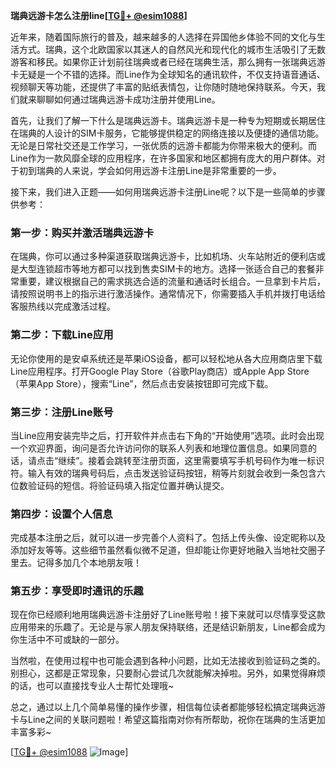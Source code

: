 **瑞典远游卡怎么注册line[[TG💪+ @esim1088](https://t.me/s/esim1088)]**

近年来，随着国际旅行的普及，越来越多的人选择在异国他乡体验不同的文化与生活方式。瑞典，这个北欧国家以其迷人的自然风光和现代化的城市生活吸引了无数游客和移民。如果你正计划前往瑞典或者已经在瑞典生活，那么拥有一张瑞典远游卡无疑是一个不错的选择。而Line作为全球知名的通讯软件，不仅支持语音通话、视频聊天等功能，还提供了丰富的贴纸表情包，让你随时随地保持联系。今天，我们就来聊聊如何通过瑞典远游卡成功注册并使用Line。

首先，让我们了解一下什么是瑞典远游卡。瑞典远游卡是一种专为短期或长期居住在瑞典的人设计的SIM卡服务，它能够提供稳定的网络连接以及便捷的通信功能。无论是日常社交还是工作学习，一张优质的远游卡都能为你带来极大的便利。而Line作为一款风靡全球的应用程序，在许多国家和地区都拥有庞大的用户群体。对于初到瑞典的人来说，学会如何用远游卡注册Line是非常重要的一步。

接下来，我们进入正题——如何用瑞典远游卡注册Line呢？以下是一些简单的步骤供参考：

### 第一步：购买并激活瑞典远游卡

在瑞典，你可以通过多种渠道获取瑞典远游卡，比如机场、火车站附近的便利店或是大型连锁超市等地方都可以找到售卖SIM卡的地方。选择一张适合自己的套餐非常重要，建议根据自己的需求挑选合适的流量和通话时长组合。一旦拿到卡片后，请按照说明书上的指示进行激活操作。通常情况下，你需要插入手机并拨打电话给客服热线以完成激活过程。

### 第二步：下载Line应用

无论你使用的是安卓系统还是苹果iOS设备，都可以轻松地从各大应用商店里下载Line应用程序。打开Google Play Store（谷歌Play商店）或Apple App Store（苹果App Store），搜索“Line”，然后点击安装按钮即可完成下载。

### 第三步：注册Line账号

当Line应用安装完毕之后，打开软件并点击右下角的“开始使用”选项。此时会出现一个欢迎界面，询问是否允许访问你的联系人列表和地理位置信息。如果同意的话，请点击“继续”。接着会跳转至注册页面，这里需要填写手机号码作为唯一标识符。输入有效的瑞典号码后，点击发送验证码按钮，稍等片刻就会收到一条包含六位数验证码的短信。将验证码填入指定位置并确认提交。

### 第四步：设置个人信息

完成基本注册之后，就可以进一步完善个人资料了。包括上传头像、设定昵称以及添加好友等等。这些细节虽然看似微不足道，但却能让你更好地融入当地社交圈子里去。记得多加几个本地朋友哦！

### 第五步：享受即时通讯的乐趣

现在你已经顺利地用瑞典远游卡注册好了Line账号啦！接下来就可以尽情享受这款应用带来的乐趣了。无论是与家人朋友保持联络，还是结识新朋友，Line都会成为你生活中不可或缺的一部分。

当然啦，在使用过程中也可能会遇到各种小问题，比如无法接收到验证码之类的。别担心，这都是正常现象，只要耐心尝试几次就能解决掉啦。另外，如果觉得麻烦的话，也可以直接找专业人士帮忙处理哦~

总之，通过以上几个简单易懂的操作步骤，相信每位读者都能够轻松搞定瑞典远游卡与Line之间的关联问题啦！希望这篇指南对你有所帮助，祝你在瑞典的生活更加丰富多彩~ 

[[TG💪+ @esim1088](https://t.me/s/esim1088) ![Image](https://i.postimg.cc/4NQfJmqS/Snipaste-2025-05-13-00-14-12.png)]